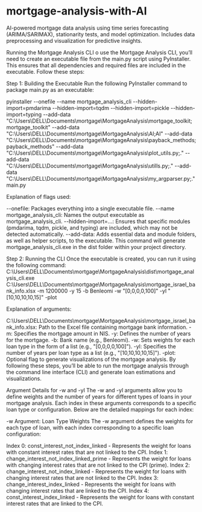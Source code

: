 # mortgage-analysis-with-AI
AI-powered mortgage data analysis using time series forecasting (ARIMA/SARIMAX), stationarity tests, and model optimization. Includes data preprocessing and visualization for predictive insights.

Running the Mortgage Analysis CLI
o use the Mortgage Analysis CLI, you’ll need to create an executable file from the main.py script using PyInstaller. This ensures that all dependencies and required files are included in the executable. Follow these steps:

Step 1: Building the Executable
Run the following PyInstaller command to package main.py as an executable:

pyinstaller --onefile --name mortgage_analysis_cli --hidden-import=pmdarima --hidden-import=tqdm --hidden-import=pickle --hidden-import=typing --add-data "C:\Users\DELL\Documents\mortgage\MortgageAnalysis\mortgage_toolkit;mortgage_toolkit" --add-data "C:\Users\DELL\Documents\mortgage\MortgageAnalysis\AI;AI" --add-data "C:\Users\DELL\Documents\mortgage\MortgageAnalysis\payback_methods;payback_methods" --add-data "C:\Users\DELL\Documents\mortgage\MortgageAnalysis\plot_utils.py;." --add-data "C:\Users\DELL\Documents\mortgage\MortgageAnalysis\utills.py;." --add-data "C:\Users\DELL\Documents\mortgage\MortgageAnalysis\my_argparser.py;." main.py


Explanation of flags used:

--onefile: Packages everything into a single executable file.
--name mortgage_analysis_cli: Names the output executable as mortgage_analysis_cli.
--hidden-import=...: Ensures that specific modules (pmdarima, tqdm, pickle, and typing) are included, which may not be detected automatically.
--add-data: Adds essential data and module folders, as well as helper scripts, to the executable.
This command will generate mortgage_analysis_cli.exe in the dist folder within your project directory.


Step 2: Running the CLI
Once the executable is created, you can run it using the following command:
C:\Users\DELL\Documents\mortgage\MortgageAnalysis\dist\mortgage_analysis_cli.exe C:\Users\DELL\Documents\mortgage\MortgageAnalysis\mortgage_israel_bank_info.xlsx -m 1200000 -y 15 -b Benleomi -w "[0,0,0,0,100]" -yl "[10,10,10,10,15]" -plot

Explanation of arguments:

C:\Users\DELL\Documents\mortgage\MortgageAnalysis\mortgage_israel_bank_info.xlsx: Path to the Excel file containing mortgage bank information.
-m: Specifies the mortgage amount in NIS.
-y: Defines the number of years for the mortgage.
-b: Bank name (e.g., Benleomi).
-w: Sets weights for each loan type in the form of a list (e.g., "[0,0,0,0,100]").
-yl: Specifies the number of years per loan type as a list (e.g., "[10,10,10,10,15]").
-plot: Optional flag to generate visualizations of the mortgage analysis.
By following these steps, you’ll be able to run the mortgage analysis through the command line interface (CLI) and generate loan estimations and visualizations.

Argument Details for -w and -yl
The -w and -yl arguments allow you to define weights and the number of years for different types of loans in your mortgage analysis. Each index in these arguments corresponds to a specific loan type or configuration. Below are the detailed mappings for each index:

-w Argument: Loan Type Weights
The -w argument defines the weights for each type of loan, with each index corresponding to a specific loan configuration:

Index 0: const_interest_not_index_linked - Represents the weight for loans with constant interest rates that are not linked to the CPI.
Index 1: change_interest_not_index_linked_prime - Represents the weight for loans with changing interest rates that are not linked to the CPI (prime).
Index 2: change_interest_not_index_linked - Represents the weight for loans with changing interest rates that are not linked to the CPI.
Index 3: change_interest_index_linked - Represents the weight for loans with changing interest rates that are linked to the CPI.
Index 4: const_interest_index_linked - Represents the weight for loans with constant interest rates that are linked to the CPI.